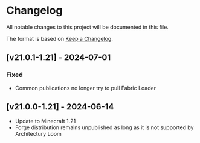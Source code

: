 # Changelog
All notable changes to this project will be documented in this file.

The format is based on [Keep a Changelog].

## [v21.0.1-1.21] - 2024-07-01
### Fixed
- Common publications no longer try to pull Fabric Loader

## [v21.0.0-1.21] - 2024-06-14
- Update to Minecraft 1.21
- Forge distribution remains unpublished as long as it is not supported by Architectury Loom

[Keep a Changelog]: https://keepachangelog.com/en/1.0.0/
